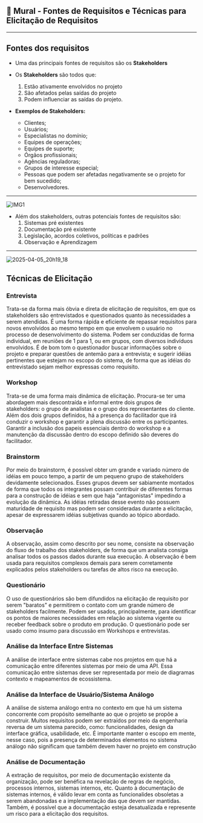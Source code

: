 ## 🎯 Mural - Fontes de Requisitos e Técnicas para Elicitação de Requisitos
---
## Fontes dos requisitos
- Uma das principais fontes de requisitos são os **Stakeholders**
- Os **Stakeholders** são todos que:
  1. Estão ativamente envolvidos no projeto
  2. São afetados pelas saídas do projeto
  3. Podem influenciar as saídas do projeto.

- **Exemplos de Stakeholders:**
  - Clientes;
  - Usuários;
  - Especialistas no domínio;
  - Equipes de operações;
  - Equipes de suporte;
  - Órgãos profissionais;
  - Agências reguladoras;
  - Grupos de interesse especial;
  - Pessoas que podem ser afetadas negativamente se o projeto for bem sucedido;
  - Desenvolvedores.
 ---
![IMG1](https://c7fc8402.delivery.rocketcdn.me/wp-content/uploads/2023/08/Stakeholders.jpg)

- Além dos stakeholders, outras potenciais fontes de requisitos são:
  1. Sistemas pré existentes
  2. Documentação pré existente
  3. Legislação, acordos coletivos, políticas e padrões
  4. Observação e Aprendizagem
---
![2025-04-05_20h19_18](https://github.com/user-attachments/assets/7201cc8e-c193-4098-aff6-85099dd270e5)

## Técnicas de Elicitação
### Entrevista
Trata-se da forma mais óbvia e direta de elicitação de requisitos, em que os stakeholders são entrevistados e questionados quanto às necessidades a serem atendidas. É uma forma rápida e eficiente de repassar requisitos para novos envolvidos ao mesmo tempo em que envolvem o usuário no processo de desenvolvimento do sistema. Podem ser conduzidas de forma individual, em reuniões de 1 para 1, ou em grupos, com diversos indivíduos envolvidos. É de bom tom o questionador buscar informações sobre o projeto e preparar questões de antemão para a entrevista; e sugerir idéias pertinentes que estejam no escopo do sistema, de forma que as idéias do entrevistado sejam melhor expressas como requisito.
### Workshop
Trata-se de uma forma mais dinâmica de elicitação. Procura-se ter uma abordagem mais descontraída e informal entre dois grupos de stakeholders: o grupo de analistas e o grupo dos representantes do cliente. Além dos dois grupos definidos, há a presença do facilitador que irá conduzir o workshop e garantir a plena discussão entre os participantes. Garantir a inclusão dos papeis essenciais dentro do workshop e a manutenção da discussão dentro do escopo definido são deveres do facilitador.
### Brainstorm
Por meio do brainstorm, é possível obter um grande e variado número de idéias em pouco tempo, a partir de um pequeno grupo de stakeholders devidamente selecionados. Esses grupos devem ser sabiamente montados de forma que todos os integrantes possam contribuir de diferentes formas para a construção de idéias e sem que haja "antagonistas" impedindo a evolução da dinâmica. As idéias retiradas desse evento não possuem maturidade de requisito mas podem ser consideradas durante a elicitação, apesar de expressarem idéias subjetivas quando ao tópico abordado.
### Observação
A observação, assim como descrito por seu nome, consiste na observação do fluxo de trabalho dos stakeholders, de forma que um analista consiga analisar todos os passos dados durante sua execução. A observação é bem usada para requisitos complexos demais para serem corretamente explicados pelos stakeholders ou tarefas de altos risco na execução.
### Questionário
O uso de questionários são bem difundidos na elicitação de requisito por serem "baratos" e permitirem o contato com um grande número de stakeholders facilmente. Podem ser usados, principalmente, para identificar os pontos de maiores necessidades em relação ao sistema vigente ou receber feedback sobre o produto em produção. O questionário pode ser usado como insumo para discussão em Workshops e entrevistas.
### Análise da Interface Entre Sistemas
A análise de interface entre sistemas cabe nos projetos em que há a comunicação entre diferentes sistemas por meio de uma API. Essa comunicação entre sistemas deve ser representada por meio de diagramas contexto e mapeamentos de ecossistema.
### Análise da Interface de Usuário/Sistema Análogo
A análise de sistema análogo entra no contexto em que há um sistema concorrente com propósito semelhante ao que o projeto se propõe a construir. Muitos requisitos podem ser extraídos por meio da engenharia reversa de um sistema parecido, como: funcionalidades, design da interface gráfica, usabilidade, etc. É importante manter o escopo em mente, nesse caso, pois a presença de determinados elementos no sistema análogo não significam que também devem haver no projeto em construção
### Análise de Documentação
A extração de requisitos, por meio de documentação existente da organização, pode ser benéfica na revelação de regras de negócio, processos internos, sistemas internos, etc. Quanto à documentação de sistemas internos, é válido levar em conta as funcionalides obsoletas a serem abandonadas e a implementação das que devem ser mantidas. Também, é possível que a documentação esteja desatualizada e represente um risco para a elicitação dos requisitos.


